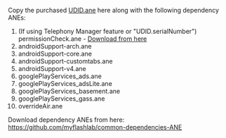 Copy the purchased [UDID.ane](https://www.myflashlabs.com/product/unique-device-id-air-native-extension/) here along with the following dependency ANEs:

1. (If using Telephony Manager feature or "UDID.serialNumber") permissionCheck.ane - [Download from here](https://github.com/myflashlab/PermissionCheck-ANE/)
1. androidSupport-arch.ane
1. androidSupport-core.ane
1. androidSupport-customtabs.ane
1. androidSupport-v4.ane
1. googlePlayServices_ads.ane
1. googlePlayServices_adsLite.ane
1. googlePlayServices_basement.ane
1. googlePlayServices_gass.ane
1. overrideAir.ane

Download dependency ANEs from here: https://github.com/myflashlab/common-dependencies-ANE